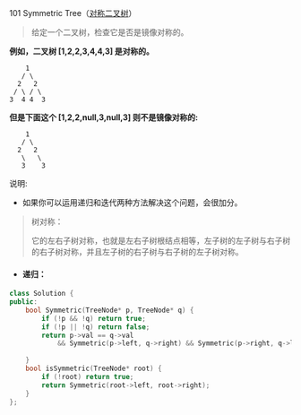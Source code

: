 101 Symmetric Tree（[对称二叉树](https://leetcode-cn.com/problems/Symmetric-Tree/)）

> 给定一个二叉树，检查它是否是镜像对称的。
>

**例如，二叉树 [1,2,2,3,4,4,3] 是对称的。**

```
	1
   / \
  2   2
 / \ / \
3  4 4  3
```

**但是下面这个 [1,2,2,null,3,null,3] 则不是镜像对称的:**

```
	1
   / \
  2   2
   \   \
   3    3
```


说明:

- 如果你可以运用递归和迭代两种方法解决这个问题，会很加分。

> 树对称：
>
> 它的左右子树对称，也就是左右子树根结点相等，左子树的左子树与右子树的右子树对称，并且左子树的右子树与右子树的左子树对称。

- #### 递归：

```C++
class Solution {
public:
    bool Symmetric(TreeNode* p, TreeNode* q) {
        if (!p && !q) return true;
        if (!p || !q) return false;
        return p->val == q->val
            && Symmetric(p->left, q->right) && Symmetric(p->right, q->left) ;
        
    }
    bool isSymmetric(TreeNode* root) {
        if (!root) return true;
        return Symmetric(root->left, root->right);
    }
};
```





